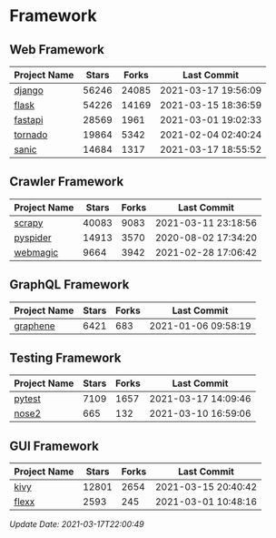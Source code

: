 # Framework

## Web Framework
| Project Name | Stars | Forks | Last Commit |
| ------------ | ----- | ----- | ----------- |
| [django](https://github.com/django/django) | 56246 | 24085 | 2021-03-17 19:56:09 |
| [flask](https://github.com/pallets/flask) | 54226 | 14169 | 2021-03-15 18:36:59 |
| [fastapi](https://github.com/tiangolo/fastapi) | 28569 | 1961 | 2021-03-01 19:02:33 |
| [tornado](https://github.com/tornadoweb/tornado) | 19864 | 5342 | 2021-02-04 02:40:24 |
| [sanic](https://github.com/sanic-org/sanic) | 14684 | 1317 | 2021-03-17 18:55:52 |

## Crawler Framework
| Project Name | Stars | Forks | Last Commit |
| ------------ | ----- | ----- | ----------- |
| [scrapy](https://github.com/scrapy/scrapy) | 40083 | 9083 | 2021-03-11 23:18:56 |
| [pyspider](https://github.com/binux/pyspider) | 14913 | 3570 | 2020-08-02 17:34:20 |
| [webmagic](https://github.com/code4craft/webmagic) | 9664 | 3942 | 2021-02-28 17:06:42 |

## GraphQL Framework
| Project Name | Stars | Forks | Last Commit |
| ------------ | ----- | ----- | ----------- |
| [graphene](https://github.com/graphql-python/graphene) | 6421 | 683 | 2021-01-06 09:58:19 |

## Testing Framework
| Project Name | Stars | Forks | Last Commit |
| ------------ | ----- | ----- | ----------- |
| [pytest](https://github.com/pytest-dev/pytest) | 7109 | 1657 | 2021-03-17 14:09:46 |
| [nose2](https://github.com/nose-devs/nose2) | 665 | 132 | 2021-03-10 16:59:06 |

## GUI Framework
| Project Name | Stars | Forks | Last Commit |
| ------------ | ----- | ----- | ----------- |
| [kivy](https://github.com/kivy/kivy) | 12801 | 2654 | 2021-03-15 20:40:42 |
| [flexx](https://github.com/flexxui/flexx) | 2593 | 245 | 2021-03-01 10:48:16 |

*Update Date: 2021-03-17T22:00:49*